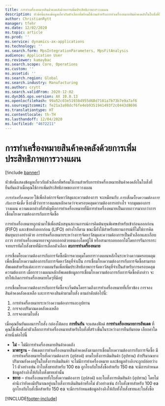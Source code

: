 ```yaml
---
title: การทำเครื่องหมายสินค้าคงคลังด้วยการเพิ่มประสิทธิภาพการวางแผน
description: หัวข้อนี้แสดงข้อมูลเกี่ยวกับตัวเลือกที่พร้อมใช้งานสำหรับการทำเครื่องหมายสินค้าคงคลังในใบสั่งที่ยืนยันแล้วเมื่อคุณใช้การเพิ่มประสิทธิภาพของการวางแผน
author: ChristianRytt
manager: tfehr
ms.date: 12/02/2020
ms.topic: article
ms.prod: ''
ms.service: dynamics-ax-applications
ms.technology: ''
ms.search.form: MpsIntegrationParameters, MpsFitAnalysis
audience: Application User
ms.reviewer: kamaybac
ms.search.scope: Core, Operations
ms.custom: ''
ms.assetid: ''
ms.search.region: Global
ms.search.industry: Manufacturing
ms.author: crytt
ms.search.validFrom: 2020-12-02
ms.dyn365.ops.version: AX 10.0.13
ms.openlocfilehash: 99a52c03e519384955d68d7101a7b73b7e9a7af6
ms.sourcegitcommit: fe21a3a98dcf6fe4eb9351941493f2c0443d8696
ms.translationtype: HT
ms.contentlocale: th-TH
ms.lasthandoff: 12/04/2020
ms.locfileid: "4672211"
---
```

# <a name="inventory-marking-with-planning-optimization"></a>การทำเครื่องหมายสินค้าคงคลังด้วยการเพิ่มประสิทธิภาพการวางแผน

[!include [banner](../../includes/banner.md)]

หัวข้อนี้แสดงข้อมูลเกี่ยวกับตัวเลือกที่พร้อมใช้งานสำหรับการทำเครื่องหมายสินค้าคงคลังในใบสั่งที่ยืนยันแล้วเมื่อคุณใช้การเพิ่มประสิทธิภาพของการวางแผน

*การทำเครื่องหมาย* ใช้เพื่อลิงค์การจัดหาวัสดุและความต้องการ จะเหมือนกับ *การเชื่อมโยงความต้องการกับการจัดซื้อ* ซึ่งบ่งชี้ว่าการวางแผนหลักคาดว่าจะครอบคลุมความต้องการอย่างไร จากมุมมองการวางแผน ความแตกต่างที่สำคัญคือการทำเครื่องหมายที่มีการทำเครื่องหมายเป็นแบบถาวรมากกว่าการเชื่อมโยงความต้องการกับการจัดซื้อ

การทำเครื่องหมายถูกนำมาใช้เพื่อสนับสนุนสถานการณ์การคิดต้นทุนพิเศษสำหรับเข้าก่อนออกก่อน (FIFO) และเข้าหลังออกก่อน (LIFO) อย่างไรก็ตาม ขณะนี้ยังใช้สำหรับสถานการณ์ที่ไม่ใช่การคิดต้นทุนบางอย่างด้วย การทำเครื่องหมายระหว่างการจัดหาวัสดุและความต้องการเป็นตัวเลือกและเกือบถาวร การทำเครื่องหมายอาจถูกลบออกด้วยตนเองโดยผู้ใช้ หรือสามารถลบออกได้โดยการรันการกระจายบรรทัดใบสั่งขายที่มีการเลือกตัวเลือก **ลบการทำเครื่องหมาย**

การเชื่อมโยงความต้องการกับการจัดซื้อมีการควบคุมโดยการวางแผนหลักในระหว่างความครอบคลุมเพื่อเชื่อมโยงความต้องการกับการจัดหาวัสดุที่จำเป็น การเชื่อมโยงความต้องการกับการจัดซื้อสามารถอัพเดตสำหรับแต่ละการวางแผนรันเพื่อเพิ่มประสิทธิภาพการจัดหาวัสดุที่จำเป็นสำหรับการครอบคลุมความต้องการ เมื่อการวางแผนหลักอัพเดตข้อมูลการเชื่อมโยงความต้องการกับการจัดซื้อดังกล่าว จะทำให้เกิดการทำเครื่องหมายใดๆที่มีอยู่

การเชื่อมโยงความต้องการกับการจัดซื้อจะเริ่มต้นโดยรวมถึงการทำเครื่องหมายที่เกี่ยวข้อง การจองสินค้าคงคลังคงเหลือ และการจองสินค้าตามใบสั่ง ตามลำดับต่อไปนี้:

1. การทำเครื่องหมายระหว่างความต้องการและอุปทาน
1. การจองปริมาณคงคลังคงเหลือ
1. การจองตามใบสั่ง

เมื่อคุณยืนยันแผนการใบสั่ง กล่องโต้ตอบ **การยืนยัน** จะแสดงฟิลด์ **การทำเครื่องหมายการอัพเดต** ที่คุณใช้เพื่อตั้งค่าตัวเลือกการทำเครื่องหมายสำหรับใบสั่งที่สร้างขึ้นในระหว่างการยืนยันยอด เลือกค่าใดค่าหนึ่งต่อไปนี้

- **ไม่** – ไม่มีการทำเครื่องหมายสินค้าคงคลัง
- **มาตรฐาน** – อัพเดตการทำเครื่องหมายสินค้าคงคลังตามการเชื่อมโยงความต้องการกับการจัดซื้อ มีการทำเครื่องหมายใบสั่งความต้องการ (อุปสงค์) ตามใบสั่งการเติมสินค้า (อุปทาน) ถ้าปริมาณบางปริมาณยังคงอยู่ในใบสั่งการเติมสินค้า จะไม่มีการทำเครื่องหมาย และข้อมูลอ้างอิงจะถูกปล่อยว่างไว้ ตัวอย่างเช่น ถ้าใบสั่งขายสำหรับ 100 ea ถูกโยงกับใบสั่งซื้อสำหรับ 150 ea จะมีการกำหนดข้อมูลอ้างอิงให้กับใบสั่งขายเท่านั้น
- **ขยาย** – ทำเครื่องหมายทั้งใบสั่งความต้องการ (อุปสงค์) และใบสั่งการเติมสินค้า (อุปทาน) โดยไม่คำนึงว่ายังคงมีปริมาณอยู่บนใบสั่งการเติมสินค้าหรือไม่ ตัวอย่างเช่น ถ้าใบสั่งขายสำหรับ 100 ea ถูกโยงกับใบสั่งซื้อสำหรับ 150 ea จะมีการกำหนดข้อมูลอ้างอิงให้กับทั้งใบสั่งขายและใบสั่งซื้อ


[!INCLUDE[footer-include](../../../includes/footer-banner.md)]